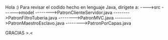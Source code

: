 Hola :)
Para revisar el codido hecho en lenguaje Java, dirígete a:
---->src
------>model
-------->PatronClienteServidor.java
-------->PatronFiltroTuberia.java
-------->PatronMVC.java
-------->PatronMaestroEsclavo.java
-------->PatronPorCapas.java


GRACIAS >.<
